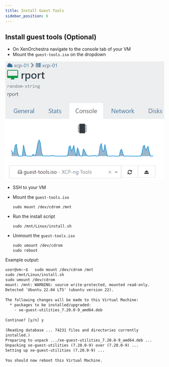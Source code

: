 ```yaml
---
title: Install Guest Tools
sidebar_position: 6
---
```


## Install guest tools (Optional)

- On XenOrchestra navigate to the console tab of your VM
- Mount the `guest-tools.iso` on the dropdown

![xoa-guest-tools](./img/xoa-guest-tools.png)

- SSH to your VM
- Mount the `guest-tools.iso`

  ```shell
  sudo mount /dev/cdrom /mnt
  ```

- Run the install script

  ```shell
  sudo /mnt/Linux/install.sh
  ```

- Unmount the `guest-tools.iso`

  ```shell
  sudo umount /dev/cdrom
  sudo reboot
  ```

Example output:

```shell
user@vm:~$   sudo mount /dev/cdrom /mnt
sudo /mnt/Linux/install.sh
sudo umount /dev/cdrom
mount: /mnt: WARNING: source write-protected, mounted read-only.
Detected `Ubuntu 22.04 LTS' (ubuntu version 22).

The following changes will be made to this Virtual Machine:
  * packages to be installed/upgraded:
    - xe-guest-utilities_7.20.0-9_amd64.deb

Continue? [y/n] y

(Reading database ... 74231 files and directories currently installed.)
Preparing to unpack .../xe-guest-utilities_7.20.0-9_amd64.deb ...
Unpacking xe-guest-utilities (7.20.0-9) over (7.20.0-9) ...
Setting up xe-guest-utilities (7.20.0-9) ...

You should now reboot this Virtual Machine.
```
